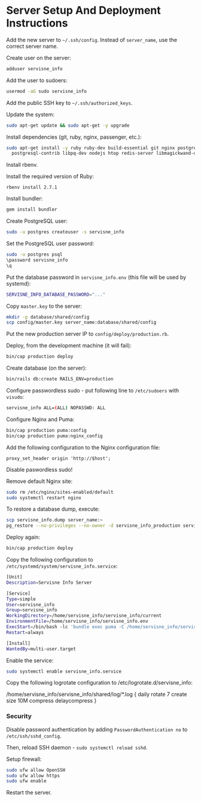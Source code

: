 # Server Setup And Deployment Instructions

Add the new server to `~/.ssh/config`. Instead of `server_name`, use the correct
server name.

Create user on the server:

```bash
adduser servisne_info
```

Add the user to sudoers:

```bash
usermod -aG sudo servisne_info
```

Add the public SSH key to `~/.ssh/authorized_keys`.

Update the system:

```bash
sudo apt-get update && sudo apt-get -y upgrade
```

Install dependencies (git, ruby, nginx, passenger, etc.):

```bash
sudo apt-get install -y ruby ruby-dev build-essential git nginx postgresql \
  postgresql-contrib libpq-dev nodejs htop redis-server libmagickwand-dev
```

Install rbenv.

Install the required version of Ruby:

```
rbenv install 2.7.1
```

Install bundler:

```bash
gem install bundler
```

Create PostgreSQL user:

```bash
sudo -u postgres createuser -s servisne_info
```

Set the PostgreSQL user password:

```bash
sudo -u postgres psql
\password servisne_info
\q
```

Put the database password in `servisne_info.env` (this file will be used by
systemd):

```bash
SERVISNE_INFO_DATABASE_PASSWORD="..."
```

Copy `master.key` to the server:

```bash
mkdir -p database/shared/config
scp config/master.key server_name:database/shared/config
```

Put the new production server IP to `config/deploy/production.rb`.

Deploy, from the development machine (it will fail):

```bash
bin/cap production deploy
```

Create database (on the server):

```bash
bin/rails db:create RAILS_ENV=production
```

Configure passwordless sudo - put following line to `/etc/sudoers` with
`visudo`:

```bash
servisne_info ALL=(ALL) NOPASSWD: ALL
```

Configure Nginx and Puma:

```bash
bin/cap production puma:config
bin/cap production puma:nginx_config
```

Add the following configuration to the Nginx configuration file:

```
proxy_set_header origin 'http://$host';
```

Disable paswordless sudo!

Remove default Nginx site:

```bash
sudo rm /etc/nginx/sites-enabled/default
sudo systemctl restart nginx
```

To restore a database dump, execute:

```bash
scp servisne_info.dump server_name:~
pg_restore --no-privileges --no-owner -d servisne_info_production servisne_info.dump
```

Deploy again:

```bash
bin/cap production deploy
```

Copy the following configuration to `/etc/systemd/system/servisne_info.service`:

```bash
[Unit]
Description=Servisne Info Server

[Service]
Type=simple
User=servisne_info
Group=servisne_info
WorkingDirectory=/home/servisne_info/servisne_info/current
EnvironmentFile=/home/servisne_info/servisne_info.env
ExecStart=/bin/bash -lc 'bundle exec puma -C /home/servisne_info/servisne_info/shared/puma.rb'
Restart=always

[Install]
WantedBy=multi-user.target
```

Enable the service:

```bash
sudo systemctl enable servisne_info.service
```

Copy the following logrotate configuration to /etc/logrotate.d/servisne_info:

/home/servisne_info/servisne_info/shared/log/*.log {
  daily
  rotate 7
  create
  size 10M
  compress
  delaycompress
}


### Security

Disable password authentication by adding `PasswordAuthentication no` to
`/etc/ssh/sshd_config`.

Then, reload SSH daemon - `sudo systemctl reload sshd`.

Setup firewall:

```bash
sudo ufw allow OpenSSH
sudo ufw allow https
sudo ufw enable
```

Restart the server.
